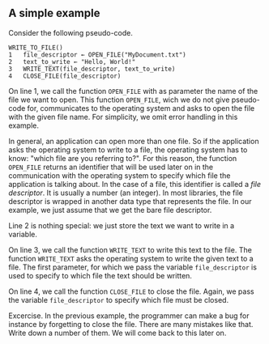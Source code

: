 A simple example
----------------

Consider the following pseudo-code.

```
WRITE_TO_FILE()
1   file_descriptor ← OPEN_FILE("MyDocument.txt")
2   text_to_write ← "Hello, World!"
3   WRITE_TEXT(file_descriptor, text_to_write)
4   CLOSE_FILE(file_descriptor)
```

On line 1, we call the function `OPEN_FILE` with as parameter the
name of the file we want to open.
This function `OPEN_FILE`, wich we do not give pseudo-code for, 
communicates to the operating system and asks to open the file with the given
file name.
For simplicity, we omit error handling in this example.

In general, an application can open more than one file.
So if the application asks the operating system to write to a file, the 
operating system has to know: "which file are you referring to?".
For this reason, the function `OPEN_FILE` returns an identifier
that will be used later on in the communication with the operating system to
specify which file the application is talking about.
In the case of a file, this identifier is called a _file descriptor_.
It is usually a number (an integer).
In most libraries, the file descriptor is wrapped in another data
type that represents the file.
In our example, we just assume that we get the bare file descriptor.

Line 2 is nothing special: we just store the text we want to write in a variable.

On line 3, we call the function `WRITE_TEXT` to write this text to the file.
The function `WRITE_TEXT` asks the operating system to write the given text
to a file.
The first parameter, for which we pass the variable `file_descriptor` is used
to specify to which file the text should be written.

On line 4, we call the function `CLOSE_FILE` to close the file.
Again, we pass the variable `file_descriptor` to specify which file must be
closed.

Excercise. In the previous example, the programmer can make a bug for instance
by forgetting to close the file. There are many mistakes like that.
Write down a number of them. We will come back to this later on.
